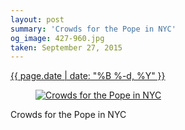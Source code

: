 ```yaml
---
layout: post
summary: 'Crowds for the Pope in NYC'
og_image: 427-960.jpg
taken: September 27, 2015
---
```


<div class="post">
 <time>
  <a href="/427">
   {{ page.date | date: "%B %-d, %Y" }}
  </a>
 </time>
 <a href="/427">
  <figure data-taken="9/27/2015">
   <img alt="Crowds for the Pope in NYC" sizes="(min-width: 700px) 50vw, calc(100vw - 2rem)" src="{{ site.assets_url }}/427-480.jpg" srcset="{{ site.assets_url }}/427-960.jpg 960w, {{ site.assets_url }}/427-720.jpg 720w, {{ site.assets_url }}/427-480.jpg 480w, {{ site.assets_url }}/427-240.jpg 240w"/>
  </figure>
 </a>
 <span>
  Crowds for the Pope in NYC
 </span>
</div>
